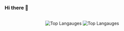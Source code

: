 ### Hi there 👋

<div align="center">
  <br />
  <img alt="Top Langauges" src="https://github-readme-stats.vercel.app/api/top-langs/?username=xnor-bear&bg_color=30,e96443,904e95&title_color=fff&text_color=fff&hide_border=true" />
  <img alt="Top Langauges" src="https://github-readme-stats.vercel.app/api?username=xnor-bear&show_icons=true&bg_color=30,e96443,904e95&title_color=fff&text_color=fff&hide_border=true" />
</div>
